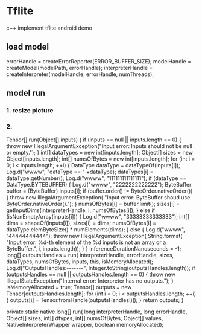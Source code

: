 # Tflite
c++ implement tflite android demo

## load model 
errorHandle = createErrorReporter(ERROR_BUFFER_SIZE);
modelHandle = createModel(modelPath, errorHandle);
interpreterHandle = createInterpreter(modelHandle, errorHandle, numThreads);


## model run
### 1. resize picture
### 2. 

 Tensor[] run(Object[] inputs) {
    if (inputs == null || inputs.length == 0) {
      throw new IllegalArgumentException("Input error: Inputs should not be null or empty.");
    }
    int[] dataTypes = new int[inputs.length];
    Object[] sizes = new Object[inputs.length];
    int[] numsOfBytes = new int[inputs.length];
    for (int i = 0; i < inputs.length; ++i) {
      DataType dataType = dataTypeOf(inputs[i]);
      Log.d("wwww", "dataType == " +dataType);
      dataTypes[i] = dataType.getNumber();
      Log.d("wwww", "111111111111111");
      if (dataType == DataType.BYTEBUFFER) {
    	  Log.d("wwww", "2222222222222");
        ByteBuffer buffer = (ByteBuffer) inputs[i];
        if (buffer.order() != ByteOrder.nativeOrder()) {
          throw new IllegalArgumentException(
              "Input error: ByteBuffer shoud use ByteOrder.nativeOrder().");
        }
        numsOfBytes[i] = buffer.limit();
        sizes[i] = getInputDims(interpreterHandle, i, numsOfBytes[i]);
      } else if (isNonEmptyArray(inputs[i])) {
    	  Log.d("wwww", "33333333333333");
        int[] dims = shapeOf(inputs[i]);
        sizes[i] = dims;
        numsOfBytes[i] = dataType.elemByteSize() * numElements(dims);
      } else {
    	  Log.d("wwww", "44444444444");
        throw new IllegalArgumentException(
            String.format(
                "Input error: %d-th element of the %d inputs is not an array or a ByteBuffer.",
                i, inputs.length));
      }
    }
    inferenceDurationNanoseconds = -1;
    long[] outputsHandles =
        run(
            interpreterHandle,
            errorHandle,
            sizes,
            dataTypes,
            numsOfBytes,
            inputs,
            this,
            isMemoryAllocated);
    Log.d("OutputsHandles:-------", Integer.toString(outputsHandles.length));
    if (outputsHandles == null || outputsHandles.length == 0) {
      throw new IllegalStateException("Internal error: Interpreter has no outputs.");
    }
    isMemoryAllocated = true;
    Tensor[] outputs = new Tensor[outputsHandles.length];
    for (int i = 0; i < outputsHandles.length; ++i) {
      outputs[i] = Tensor.fromHandle(outputsHandles[i]);
    }
    return outputs;
  }


private static native long[] run(
      long interpreterHandle,
      long errorHandle,
      Object[] sizes,
      int[] dtypes,
      int[] numsOfBytes,
      Object[] values,
      NativeInterpreterWrapper wrapper,
      boolean memoryAllocated);
